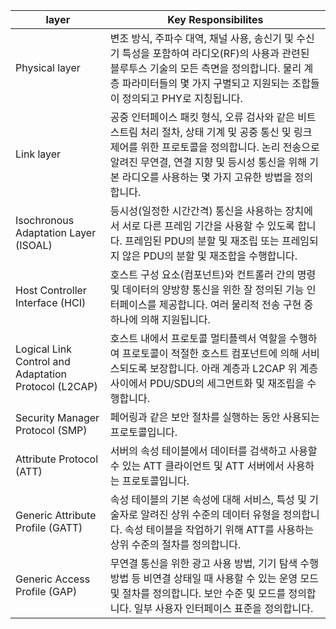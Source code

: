 
| layer | Key Responsibilites |
| --- | --- |
| Physical layer | 변조 방식, 주파수 대역, 채널 사용, 송신기 및 수신기 특성을 포함하여 라디오(RF)의 사용과 관련된 블루투스 기술의 모든 측면을 정의합니다. 물리 계층 파라미터들의 몇 가지 구별되고 지원되는 조합들이 정의되고 PHY로 지칭됩니다.|
| Link layer | 공중 인터페이스 패킷 형식, 오류 검사와 같은 비트 스트림 처리 절차, 상태 기계 및 공중 통신 및 링크 제어를 위한 프로토콜을 정의합니다. 논리 전송으로 알려진 무연결, 연결 지향 및 등시성 통신을 위해 기본 라디오를 사용하는 몇 가지 고유한 방법을 정의합니다. |
| Isochronous Adaptation Layer (ISOAL) | 등시성(일정한 시간간격) 통신을 사용하는 장치에서 서로 다른 프레임 기간을 사용할 수 있도록 합니다. 프레임된 PDU의 분할 및 재조립 또는 프레임되지 않은 PDU의 분할 및 재조합을 수행합니다.|
| Host Controller Interface (HCI) | 호스트 구성 요소(컴포넌트)와 컨트롤러 간의 명령 및 데이터의 양방향 통신을 위한 잘 정의된 기능 인터페이스를 제공합니다. 여러 물리적 전송 구현 중 하나에 의해 지원됩니다. |
| Logical Link Control and Adaptation Protocol (L2CAP) | 호스트 내에서 프로토콜 멀티플렉서 역할을 수행하여 프로토콜이 적절한 호스트 컴포넌트에 의해 서비스되도록 보장합니다. 아래 계층과 L2CAP 위 계층 사이에서 PDU/SDU의 세그먼트화 및 재조립을 수행합니다. |
| Security Manager Protocol (SMP) | 페어링과 같은 보안 절차를 실행하는 동안 사용되는 프로토콜입니다. |
| Attribute Protocol (ATT) |  서버의 속성 테이블에서 데이터를 검색하고 사용할 수 있는 ATT 클라이언트 및 ATT 서버에서 사용하는 프로토콜입니다. |
| Generic Attribute Profile (GATT) | 속성 테이블의 기본 속성에 대해 서비스, 특성 및 기술자로 알려진 상위 수준의 데이터 유형을 정의합니다. 속성 테이블을 작업하기 위해 ATT를 사용하는 상위 수준의 절차를 정의합니다. |
| Generic Access Profile (GAP) | 무연결 통신을 위한 광고 사용 방법, 기기 탐색 수행 방법 등 비연결 상태일 때 사용할 수 있는 운영 모드 및 절차를 정의합니다. 보안 수준 및 모드를 정의합니다. 일부 사용자 인터페이스 표준을 정의합니다. |
